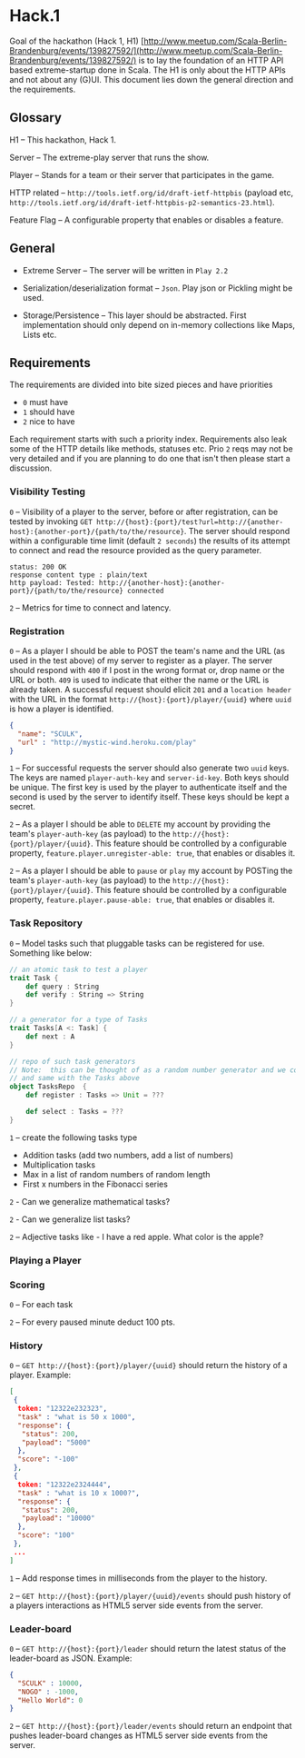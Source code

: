 Hack.1
======

Goal of the hackathon (Hack 1, H1) [http://www.meetup.com/Scala-Berlin-Brandenburg/events/139827592/](http://www.meetup.com/Scala-Berlin-Brandenburg/events/139827592/) is to lay the foundation of an HTTP API based extreme-startup done in Scala. The H1 is only about the HTTP APIs and not about any (G)UI. This document lies down the general direction and the requirements.

## Glossary

H1 – This hackathon, Hack 1.

Server – The extreme-play server that runs the show. 

Player – Stands for a team or their server that participates in the game.

HTTP related – ``http://tools.ietf.org/id/draft-ietf-httpbis`` (payload etc, ``http://tools.ietf.org/id/draft-ietf-httpbis-p2-semantics-23.html``). 

Feature Flag – A configurable property that enables or disables a feature.

## General

* Extreme Server – The server will be written in ``Play 2.2``

* Serialization/deserialization format – ``Json``. Play json or Pickling might be used.  

* Storage/Persistence – This layer should be abstracted. First implementation should only depend on in-memory collections like Maps, Lists etc.



## Requirements

The requirements are divided into bite sized pieces and have priorities
 - ``0`` must have
 - ``1`` should have
 - ``2`` nice to have

Each requirement starts with such a priority index. Requirements also leak some of the HTTP details like methods, statuses etc. Prio ``2`` reqs may not be very detailed and if you are planning to do one that isn't then please start a discussion.


### Visibility Testing 

``0`` – Visibility of a player to the server, before or after registration, can be tested by invoking ``GET http://{host}:{port}/test?url=http://{another-host}:{another-port}/{path/to/the/resource}``. The server should respond within a configurable time limit (default ``2 seconds``) the results of its attempt to connect and read the resource provided as the query parameter. 

	status: 200 OK
	response content type : plain/text
	http payload: Tested: http://{another-host}:{another-port}/{path/to/the/resource} connected


``2`` – Metrics for time to connect and latency. 


### Registration

``0`` – As a player I should be able to POST the team's name and the URL (as used in the test above) of my server to register as a player. The server should respond with ``400`` if I post in the wrong format or, drop name or the URL or both. ``409`` is used to indicate that either the name or the URL is already taken. A successful request should elicit ``201`` and a ``location header`` with the URL in the format ``http://{host}:{port}/player/{uuid}`` where ``uuid`` is how a player is identified.
```json
{
  "name": "SCULK",
  "url" : "http://mystic-wind.heroku.com/play"
}
```

``1`` – For successful requests the server should also generate two ``uuid`` keys. The keys are named ``player-auth-key`` and ``server-id-key``. Both keys should be unique. The first key is used by the player to authenticate itself and the second is used by the server to identify itself. These keys should be kept a secret. 

``2`` – As a player I should be able to ``DELETE`` my account by providing the team's ``player-auth-key`` (as payload) to the ``http://{host}:{port}/player/{uuid}``. This feature should be controlled by a configurable property, ``feature.player.unregister-able: true``, that enables or disables it.

``2`` – As a player I should be able to ``pause`` or ``play`` my account by POSTing the team's ``player-auth-key`` (as payload) to the ``http://{host}:{port}/player/{uuid}``. This feature should be controlled by a configurable property, ``feature.player.pause-able: true``, that enables or disables it.


### Task Repository

``0`` – Model tasks such that pluggable tasks can be registered for use. Something like below: 

```scala
// an atomic task to test a player
trait Task {
	def query : String
	def verify : String => String 
} 

// a generator for a type of Tasks
trait Tasks[A <: Task] {
	def next : A 
}

// repo of such task generators
// Note:  this can be thought of as a random number generator and we could make it referentially transparent 
// and same with the Tasks above
object TasksRepo  {
	def register : Tasks => Unit = ???

	def select : Tasks = ??? 
}	
```

``1`` – create the following tasks type 
  
* Addition tasks (add two numbers, add a list of numbers)
* Multiplication tasks 
* Max in a list of random numbers of random length 
* First x numbers in the Fibonacci series

``2`` - Can we generalize mathematical tasks?

``2`` - Can we generalize list tasks?

``2`` – Adjective tasks like - I have a red apple. What color is the apple?

### Playing a Player


### Scoring 

``0`` – For each task  


``2`` – For every paused minute deduct 100 pts. 

### History 

``0`` – ``GET http://{host}:{port}/player/{uuid}`` should return the history of a player. Example: 

```json
[
 {
  token: "12322e232323",
  "task" : "what is 50 x 1000",
  "response": {
   "status": 200,
   "payload": "5000"
  },
  "score": "-100"
 },
 {
  token: "12322e2324444",
  "task" : "what is 10 x 1000?",
  "response": {
   "status": 200,
   "payload": "10000"
  },
  "score": "100"
 },
 ...
]
```

``1`` – Add response times in milliseconds from the player to the history.

``2`` – ``GET http://{host}:{port}/player/{uuid}/events`` should push history of a players interactions as HTML5 server side events from the server.



### Leader-board

``0`` – ``GET http://{host}:{port}/leader`` should return the latest status of the leader-board as JSON. Example: 

```json
{
  "SCULK" : 10000,
  "NOGO" : -1000,
  "Hello World": 0 
}
```

``2`` – ``GET http://{host}:{port}/leader/events`` should return an endpoint that pushes leader-board changes as HTML5 server side events from the server. 




